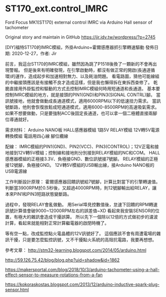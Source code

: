 # ST170_ext.control_IMRC
Ford Focus MK1(ST170) external control IMRC via Arduino Hall sensor of tachometer

Original story and maintain in GitHub
https://jir.idv.tw/wordpress/?p=2745

[DIY]福特ST170的IMRC模組，外掛Arduino+霍爾感應器抓引擎轉速驅動
發佈日期: 2020-12-27，作者: Jir


前言，我這台ST170的IMRC模組，雖然因為跳了P1518後換了一顆新的不會再出現警報。
但是後來有明確發現，在引擎啟動時，都沒有做正常的開啟(長通道循環)的運作，造成起步和加速相對無力、以及耗油問題。
看電路圖，猜他可能線組的中繼接頭應該是有接觸不良才造成這樣，但是我也懶得拆在東拆西查修了。
乾脆直接用外掛監控和驅動的方式去控制IMRC模組何時用短通道和長通道。
基本要控制IMRC模組的地方，就是接頭的PIN1(GND)和PIN3(SIGNAL CONTRL)腳。
當訊號接地，他就會做動成長通道模式，適用6000RPM以下的低速扭力需求。
當訊號斷路，他則會恢復放鬆成短通道模式，適用6000-8500RPM的高速吸氣需求。
如果不想要做動，只是要強制ACC後固定長通道，也可以拿一個二極體直接兩腳位導通就好。




需求材料：
Arduino NANO板
HALL感應器模組
1路5V RELAY模組
12V轉5V電源轉換模組
電話用四心線
腳位纜線

配線：
IMRC模組的PIN1(GND)、PIN2(VCC)、PIN3(CONTROL)；12V正電和接地接到12V轉5V模組；控制線和接地則分別接到RELAY模組的NC和COM。
HALL感應器模組的正極接3.3V、負極接GND、數位訊號接7號腳。
RELAY模組的正極接12號腳，負極接GND。
12V轉5V模組的USB輸出線，接Arduino NANO板的USB電源線






工作判斷設計原理：
霍爾感應器回饋訊號給7號腳，計算比對當下的引擎轉速值。
判斷當3900RPM於0.5秒後，又超過4000RPM時，則12號腳輸出給RELAY，讓本來PIN1和PIN3短路狀態變斷路。

過程中，發現RELAY會亂做動。
用Serial埠見控數值後，怠速下回饋的RPM轉速訊號計算值會破9000~12000RPM左右的誤差值~XD
看起來我安裝SENSOR的位置，有極大的雜訊會造成干擾誤算。
所以先下一個除以12倍的方式做初步的濾波計算，看起來就能相對正常計算繼電器的啟閉時機了。

等有空一點，改成監控點火電晶體的12V訊號好了。
這個應該不會有周遭電場的雜訊干擾，只是要怎麼監控訊號，又不干擾點火系統的高阻抗電路，我要再想想。



參考文章：
http://stm32-learning.blogspot.com/2014/05/arduino.html

http://59.126.75.42/blog/blog.php?uid=shadow&id=1862

https://makersportal.com/blog/2018/10/3/arduino-tachometer-using-a-hall-effect-sensor-to-measure-rotations-from-a-fan

https://kokoraskostas.blogspot.com/2013/12/arduino-inductive-spark-plug-sensor.html
